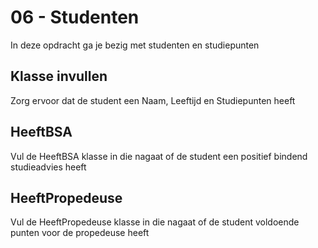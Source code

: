 # 06 - Studenten
In deze opdracht ga je bezig met studenten en studiepunten

## Klasse invullen
Zorg ervoor dat de student een Naam, Leeftijd en Studiepunten heeft

## HeeftBSA
Vul de HeeftBSA klasse in die nagaat of de student een positief bindend studieadvies heeft

## HeeftPropedeuse
Vul de HeeftPropedeuse klasse in die nagaat of de student voldoende punten voor de propedeuse heeft